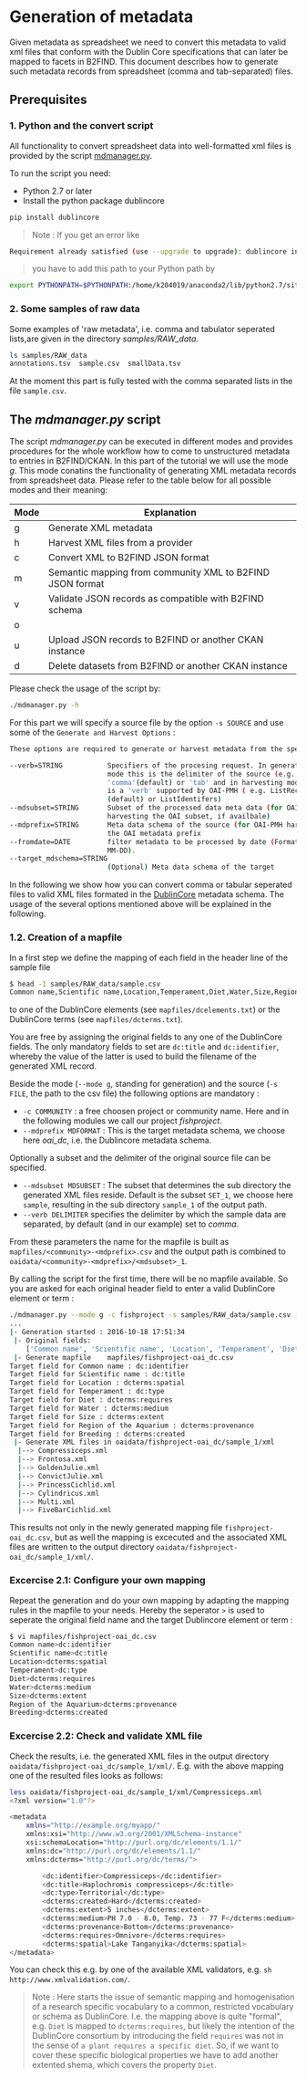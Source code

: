 # Generation of metadata
Given metadata as spreadsheet we need to convert this metadata to valid xml files that conform with the Dublin Core specifications that can later be mapped to facets in B2FIND.
This document describes how to generate such metadata records from spreadsheet (comma and tab-separated) files. 

## Prerequisites

### 1. Python and the convert script
All functionality to convert spreadsheet data into well-formatted xml files is provided by the script [mdmanager.py](https://github.com/EUDAT-Training/B2FIND-Training/blob/master/mdmanager.py). 

To run the script you need:
* Python 2.7 or later
* Install the python package dublincore
 ```sh
 pip install dublincore
 ```
 > Note : If you get an error like
 ```sh
 Requirement already satisfied (use --upgrade to upgrade): dublincore in /home/xxx/anaconda2/lib/python2.7/site-packages
 ```
 > you have to add this path to your Python path by
 ```sh
 export PYTHONPATH=$PYTHONPATH:/home/k204019/anaconda2/lib/python2.7/site-packages/
 ```

### 2. Some samples of raw data
Some examples of 'raw metadata', i.e. comma and tabulator seperated lists,are given in the directory *samples/RAW_data*.
```sh
ls samples/RAW_data
annotations.tsv  sample.csv  smallData.tsv
```
At the moment this part is fully tested with the comma separated lists in the file ```sample.csv```.

## The *mdmanager.py* script
The script *mdmanager.py* can be executed in different modes and provides procedures for the whole workflow how to come to unstructured metadata to entries in B2FIND/CKAN. In this part of the tutorial we will use the mode *g*. This mode conatins the functionality of generating XML metadata records from spreadsheet data.
Please refer to the table below for all possible modes and their meaning:

Mode | Explanation
------|-------------------
g| Generate XML metadata
h| Harvest XML files from a provider
c| Convert XML to B2FIND JSON format
m| Semantic mapping from community XML to B2FIND JSON format
v| Validate JSON records as compatible with B2FIND schema
o| 
u| Upload JSON records to B2FIND or another CKAN instance
d| Delete datasets from B2FIND or another CKAN instance

Please check the usage of the script by:
```sh
./mdmanager.py -h
```
For this part we will specify a source file by the option `-s SOURCE` and use some of the `Generate and Harvest Options` :
```sh
These options are required to generate or harvest metadata from the specified sources.

--verb=STRING           Specifiers of the procesing request. In generation
                        mode this is the delimiter of the source (e.g.
                        'comma'(default) or 'tab' and in harvesting mode this
                        is a 'verb' supported by OAI-PMH ( e.g. ListRecords
                        (default) or ListIdentifers)
--mdsubset=STRING       Subset of the processed data meta data (for OAI-PMH
                        harvesting the OAI subset, if availbale)
--mdprefix=STRING       Meta data schema of the source (for OAI-PMH harvesting
                        the OAI metadata prefix
--fromdate=DATE         filter metadata to be processed by date (Format: YYYY-
                        MM-DD).
--target_mdschema=STRING
                        (Optional) Meta data schema of the target
```

In the following we show how you can convert comma or tabular seperated files to valid XML files formated in the [DublinCore](http://dublincore.org/) metadata schema. The usage of the several options mentioned above will be explained in the following.

### 1.2. Creation of a mapfile
In a first step we define the mapping of each field in the header line of the sample file
```sh
$ head -1 samples/RAW_data/sample.csv 
Common name,Scientific name,Location,Temperament,Diet,Water,Size,Region of the Aquarium,Breeding
```
to one of the DublinCore elements (see ```mapfiles/dcelements.txt```) or the DublinCore terms (see ```mapfiles/dcterms.txt```).

You are free by assigning the original fields to any one of the DublinCore fields. The only mandatory fields to set are ```dc:title``` and ```dc:identifier```, whereby the value of the latter is used to build the filename of the generated XML record. 

Beside the mode (`--mode g`, standing for generation) and the source (`-s FILE`, the path to the csv file) the following options are mandatory :
- ```-c COMMUNITY``` : a free choosen project or community name. Here and in the following modules we call our project *fishproject*.
- ```--mdprefix MDFORMAT``` : This is the target metadata schema, we choose here *oai_dc*, i.e. the Dublincore metadata schema.

Optionally a subset and the delimiter of the original source file can be specified.  
- ```--mdsubset MDSUBSET``` : The subset that determines the sub directory the generated XML files reside. Default is the subset `SET_1`, we choose here `sample`, resulting in the sub directory `sample_1` of the output path.
- ```--verb DELIMITER``` specifies the delimiter by which the sample data are separated, by default (and in our example) set to *comma*.

From these parameters the name for the mapfile is built as ```mapfiles/<community>-<mdprefix>.csv``` and the output path is combined to ```oaidata/<community>-<mdprefix>/<mdsubset>_1```.  

By calling the script for the first time, there will be no mapfile available. So you are asked for each original header field to enter a valid DublinCore element or term :

```sh
./mdmanager.py --mode g -c fishproject -s samples/RAW_data/sample.csv --mdprefix oai_dc --mdsubset sample --verb comma
...
|- Generation started : 2016-10-18 17:51:34
 |- Original fields:
	['Common name', 'Scientific name', 'Location', 'Temperament', 'Diet', 'Water', 'Size', 'Region of the Aquarium', 'Breeding']
 |- Generate mapfile	mapfiles/fishproject-oai_dc.csv
Target field for Common name : dc:identifier
Target field for Scientific name : dc:title
Target field for Location : dcterms:spatial
Target field for Temperament : dc:type
Target field for Diet : dcterms:requires
Target field for Water : dcterms:medium
Target field for Size : dcterms:extent
Target field for Region of the Aquarium : dcterms:provenance
Target field for Breeding : dcterms:created
 |- Generate XML files in oaidata/fishproject-oai_dc/sample_1/xml
  |--> Compressiceps.xml
  |--> Frontosa.xml
  |--> GoldenJulie.xml
  |--> ConvictJulie.xml
  |--> PrincessCichlid.xml
  |--> Cylindricus.xml
  |--> Multi.xml
  |--> FiveBarCichlid.xml
```

This results not only in the newly generated mapping file ```fishproject-oai_dc.csv```, but as well the mapping is excecuted and the associated XML files are written to the output directory ```oaidata/fishproject-oai_dc/sample_1/xml/```.

### Excercise 2.1: Configure your own mapping

Repeat the generation and do your own mapping by adapting the mapping rules in the mapfile to your needs. Hereby the seperator ```>``` is used to seperate the original field name and the target Dublincore element or term :
```sh
$ vi mapfiles/fishproject-oai_dc.csv
Common name>dc:identifier
Scientific name>dc:title
Location>dcterms:spatial
Temperament>dc:type
Diet>dcterms:requires
Water>dcterms:medium
Size>dcterms:extent
Region of the Aquarium>dcterms:provenance
Breeding>dcterms:created
```
 
### Excercise 2.2: Check and validate XML file

Check the results, i.e. the generated XML files in the output directory ```oaidata/fishproject-oai_dc/sample_1/xml/```. E.g. with the above mapping one of the resulted files looks as follows:

```sh  
less oaidata/fishproject-oai_dc/sample_1/xml/Compressiceps.xml
<?xml version="1.0"?>

<metadata
    xmlns="http://example.org/myapp/"
    xmlns:xsi="http://www.w3.org/2001/XMLSchema-instance"
    xsi:schemaLocation="http://purl.org/dc/elements/1.1/"
    xmlns:dc="http://purl.org/dc/elements/1.1/"
    xmlns:dcterms="http://purl.org/dc/terms/">

        <dc:identifier>Compressiceps</dc:identifier>
        <dc:title>Haplochromis compressiceps</dc:title>
        <dc:type>Territorial</dc:type>
        <dcterms:created>Hard</dcterms:created>
        <dcterms:extent>5 inches</dcterms:extent>
        <dcterms:medium>PH 7.0 - 8.0, Temp. 73 - 77 F</dcterms:medium>
        <dcterms:provenance>Bottom</dcterms:provenance>
        <dcterms:requires>Omnivore</dcterms:requires>
        <dcterms:spatial>Lake Tanganyika</dcterms:spatial>
</metadata>
```

You can check this e.g. by one of the available XML validators, e.g. ```sh http://www.xmlvalidation.com/```.

> Note : Here starts the issue of semantic mapping and 
> homogenisation of a research specific vocabulary to a common, 
> restricted vocabulary or schema as DublinCore. I.e. the mapping above is quite "formal", e.g. `Diet` is mapped to `dcterms:requires`, but likely the intention of the DublinCore consortium by introducing the field `requires` was not in the sense of `a plant requires a specific diet`. So, if we want to cover these specific biological properties we have to add another extented shema, which covers the property `Diet`. 
